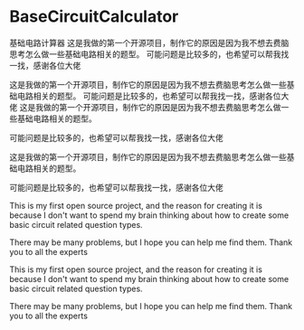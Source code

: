 # BaseCircuitCalculator
基础电路计算器
这是我做的第一个开源项目，制作它的原因是因为我不想去费脑思考怎么做一些基础电路相关的题型。
可能问题是比较多的，也希望可以帮我找一找，感谢各位大佬

这是我做的第一个开源项目，制作它的原因是因为我不想去费脑思考怎么做一些基础电路相关的题型。
可能问题是比较多的，也希望可以帮我找一找，感谢各位大佬
这是我做的第一个开源项目，制作它的原因是因为我不想去费脑思考怎么做一些基础电路相关的题型。

可能问题是比较多的，也希望可以帮我找一找，感谢各位大佬

这是我做的第一个开源项目，制作它的原因是因为我不想去费脑思考怎么做一些基础电路相关的题型。

可能问题是比较多的，也希望可以帮我找一找，感谢各位大佬

This is my first open source project, and the reason for creating it is because I don't want to spend my brain thinking about how to create some basic circuit related question types.

There may be many problems, but I hope you can help me find them. Thank you to all the experts

This is my first open source project, and the reason for creating it is because I don't want to spend my brain thinking about how to create some basic circuit related question types.

There may be many problems, but I hope you can help me find them. Thank you to all the experts

